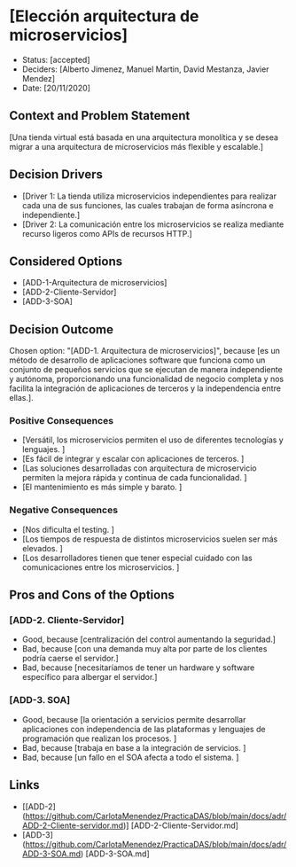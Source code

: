 # [Elección arquitectura de microservicios]

* Status: [accepted] 
* Deciders: [Alberto Jimenez, Manuel Martin, David Mestanza, Javier Mendez] 
* Date: [20/11/2020]

## Context and Problem Statement

[Una tienda virtual está basada en una arquitectura monolítica y se desea migrar a una arquitectura de microservicios más flexible y escalable.]

## Decision Drivers

* [Driver 1: La tienda utiliza microservicios independientes para realizar cada una de sus funciones, las cuales trabajan de forma asíncrona e independiente.]
* [Driver 2: La comunicación entre los microservicios se realiza mediante recurso ligeros como APIs de recursos HTTP.]

## Considered Options

* [ADD-1-Arquitectura de microservicios]
* [ADD-2-Cliente-Servidor]
* [ADD-3-SOA]

## Decision Outcome

Chosen option: "[ADD-1. Arquitectura de microservicios]", because [es un método de desarrollo de aplicaciones software que funciona como un conjunto de pequeños servicios que se ejecutan de manera independiente y autónoma, proporcionando una funcionalidad de negocio completa y nos facilita la integración de aplicaciones de terceros y la independencia entre ellas.].

### Positive Consequences
* [Versátil, los microservicios permiten el uso de diferentes tecnologías y lenguajes. ]
* [Es fácil de integrar y escalar con aplicaciones de terceros. ]
* [Las soluciones desarrolladas con arquitectura de microservicio permiten la mejora rápida y continua de cada funcionalidad. ]
* [El mantenimiento es más simple y barato. ]

### Negative Consequences

* [Nos dificulta el testing. ]
* [Los tiempos de respuesta de distintos microservicios suelen ser más elevados. ]
* [Los desarrolladores tienen que tener especial cuidado con las comunicaciones entre los microservicios. ]

## Pros and Cons of the Options

### [ADD-2. Cliente-Servidor]

* Good, because [centralización del control aumentando la seguridad.]
* Bad, because [con una demanda muy alta por parte de los clientes podría caerse el servidor.]
* Bad, because [necesitaríamos de tener un hardware y software específico para albergar el servidor.]

### [ADD-3. SOA]

* Good, because [la orientación a servicios permite desarrollar aplicaciones con independencia de las plataformas y lenguajes de programación que realizan los procesos. ]
* Bad, because [trabaja en base a la integración de servicios. ]
* Bad, because [un fallo en el SOA afecta a todo el sistema. ]

## Links

* [[ADD-2] (https://github.com/CarlotaMenendez/PracticaDAS/blob/main/docs/adr/ADD-2-Cliente-servidor.md)] [ADD-2-Cliente-Servidor.md]
* [ADD-3] (https://github.com/CarlotaMenendez/PracticaDAS/blob/main/docs/adr/ADD-3-SOA.md) [ADD-3-SOA.md]

<!-- markdownlint-disable-file MD013 -->
